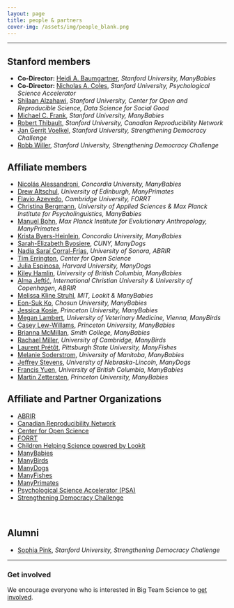 ```yaml
---
layout: page
title: people & partners
cover-img: /assets/img/people_blank.png
---
```



***

## Stanford members
* **Co-Director:** [Heidi A. Baumgartner](https://profiles.stanford.edu/heidi-baumgartner), *Stanford University, ManyBabies*
* **Co-Director:** [Nicholas A. Coles](https://hai.stanford.edu/people/nicholas-coles), *Stanford University, Psychological Science Accelerator*
* [Shilaan Alzahawi](https://shilaan.rbind.io), *Stanford University, Center for Open and Reproducible Science, Data Science for Social Good*
* [Michael C. Frank](https://web.stanford.edu/~mcfrank/), *Stanford University, ManyBabies*
* [Robert Thibault](https://www.robert-thibault.com/), *Stanford University, Canadian Reproducibility Network*
* [Jan Gerrit Voelkel](https://sociology.stanford.edu/people/jan-gerrit-voelkel), *Stanford University, Strengthening Democracy Challenge*
* [Robb Willer](https://sociology.stanford.edu/people/robb-willer), *Stanford University, Strengthening Democracy Challenge*

## Affiliate members
* [Nicolás Alessandroni](http://infantresearch.ca/team), *Concordia University, ManyBabies*
* [Drew Altschul](https://www.ed.ac.uk/profile/drewmaltschul), *University of Edinburgh, ManyPrimates*
* [Flavio Azevedo](http://flavioazevedo.com/about), *Cambridge University, FORRT*
* [Christina Bergmann](https://www.mpi.nl/people/bergmann-christina), *University of Applied Sciences & Max Planck Institute for Psycholinguistics, ManyBabies*
* [Manuel Bohn](https://manuelbohn.github.io/), *Max Planck Institute for Evolutionary Anthropology, ManyPrimates*
* [Krista Byers-Heinlein](https://www.concordia.ca/artsci/psychology/faculty.html?fpid=krista-byers-heinlein), *Concordia University, ManyBabies*
* [Sarah-Elizabeth Byosiere](https://www.gc.cuny.edu/people/sarah-elizabeth-byosiere), *CUNY, ManyDogs*
* [Nadia Saraí Corral-Frías](), *University of Sonora, ABRIR*
* [Tim Errington](https://osf.io/alh38/), *Center for Open Science*
* [Julia Espinosa](https://sites.google.com/view/jespinosa), *Harvard University, ManyDogs*
* [Kiley Hamlin](https://psych.ubc.ca/profile/kiley-hamlin/), *University of British Columbia, ManyBabies*
* [Alma Jeftić](https://scholar.google.com/citations?hl=hr&user=oXBgT5IAAAAJ&scilu=&scisig=AMD79ooAAAAAXq25diM285kFt1dt_PGpX5fStWUWAcr_&gmla=AJsN-F77VWP7ByzcKTeyKVUFBEMMrhEt1Oo28IneH9WUpDk0B8NXc_lMDD_rBcEoIkFrjqcrXFdc9Sx4lPeyYZITuPtGSBZFo_qzJ_6zHHdLvyqPFT2_DOqdlWrWqliUGZ4r44PD6ELr&sciund=14116810897412037656), *International Christian University & University of Copenhagen, ABRIR*
* [Melissa Kline Struhl](http://www.melissaklinestruhl.com), *MIT, Lookit & ManyBabies*
* [Eon-Suk Ko](https://sites.google.com/site/eonsuk/), *Chosun University, ManyBabies*
* [Jessica Kosie](https://jkosie.github.io), *Princeton University, ManyBabies*
* [Megan Lambert](https://www.researchgate.net/profile/Megan-Lambert), *University of Veterinary Medicine, Vienna, ManyBirds*
* [Casey Lew-Willams](https://psych.princeton.edu/person/casey-lew-williams), *Princeton University, ManyBabies*
* [Brianna McMillan](https://www.smith.edu/academics/faculty/brianna-mcmillan), *Smith College, ManyBabies*
* [Rachael Miller](https://www.drrachaelmiller.com/), *University of Cambridge, ManyBirds*
* [Laurent Prétôt](https://www.pittstate.edu/education/psychology-and-counseling/faculty-and-staff/laurent-pr%C3%A9t%C3%B4t.html), *Pittsburgh State University, ManyFishes*
* [Melanie Soderstrom](https://home.cc.umanitoba.ca/~soderstr/), *University of Manitoba, ManyBabies*
* [Jeffrey Stevens](https://dogcog.unl.edu/people), *University of Nebraska-Lincoln, ManyDogs*
* [Francis Yuen](https://cic.psych.ubc.ca/), *University of British Columbia, ManyBabies*
* [Martin Zettersten](https://mzettersten.github.io), *Princeton University, ManyBabies*


## Affiliate and Partner Organizations
* [ABRIR](https://abrirpsy.org/)
* [Canadian Reproducibility Network](https://carn-recar.ca/)
* [Center for Open Science](https://www.cos.io/)
* [FORRT](https://forrt.org/)
* [Children Helping Science powered by Lookit](https://lookit.mit.edu)
* [ManyBabies](manybabies.github.io)
* [ManyBirds](http://themanybirds.com)
* [ManyDogs](https://manydogsproject.github.io)
* [ManyFishes](https://twitter.com/TheManyFishes)
* [ManyPrimates](https://manyprimates.github.io)
* [Psychological Science Accelerator (PSA)](https://psysciacc.org)
* [Strengthening Democracy Challenge](https://www.strengtheningdemocracychallenge.org)
<br>


## Alumni
* [Sophia Pink](http://www.sophiapink.com), *Stanford University, Strengthening Democracy Challenge*

***

### Get involved
We encourage everyone who is interested in Big Team Science to [get involved]({{site.baseurl}}/get_involved/).


